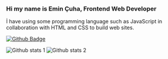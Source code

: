 ### Hi my name is Emin Çuha, Frontend Web Developer

İ have using some programming language such as JavaScript in collaboration with HTML and CSS to build web sites.

[![Github Badge](https://img.shields.io/badge/-Github-000?style=quare&labelColor=000&logo=Github&logoColor=white&link=link)](link) 

![Github stats 1](https://github-readme-stats.vercel.app/api?username=kullanıcıadınız&show_icons=true&theme=gradient) 
![Github stats 2](https://github-readme-stats.vercel.app/api?username=kullanıcıadınız&show_icons=true&theme=radical)

